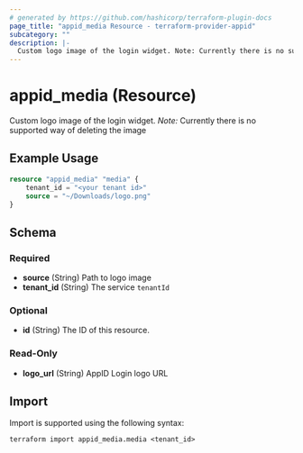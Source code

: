 ```yaml
---
# generated by https://github.com/hashicorp/terraform-plugin-docs
page_title: "appid_media Resource - terraform-provider-appid"
subcategory: ""
description: |-
  Custom logo image of the login widget. Note: Currently there is no supported way of deleting the image
---
```


# appid_media (Resource)

Custom logo image of the login widget. *Note:* Currently there is no supported way of deleting the image

## Example Usage

```terraform
resource "appid_media" "media" {
    tenant_id = "<your tenant id>"
    source = "~/Downloads/logo.png"
}
```

<!-- schema generated by tfplugindocs -->
## Schema

### Required

- **source** (String) Path to logo image
- **tenant_id** (String) The service `tenantId`

### Optional

- **id** (String) The ID of this resource.

### Read-Only

- **logo_url** (String) AppID Login logo URL

## Import

Import is supported using the following syntax:

```shell
terraform import appid_media.media <tenant_id>
```

